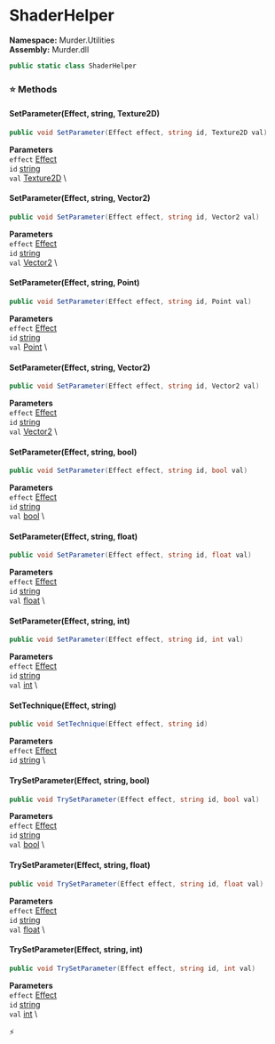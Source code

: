 # ShaderHelper

**Namespace:** Murder.Utilities \
**Assembly:** Murder.dll

```csharp
public static class ShaderHelper
```

### ⭐ Methods
#### SetParameter(Effect, string, Texture2D)
```csharp
public void SetParameter(Effect effect, string id, Texture2D val)
```

**Parameters** \
`effect` [Effect](https://docs.monogame.net/api/Microsoft.Xna.Framework.Graphics.Effect.html) \
`id` [string](https://learn.microsoft.com/en-us/dotnet/api/System.String?view=net-7.0) \
`val` [Texture2D](https://docs.monogame.net/api/Microsoft.Xna.Framework.Graphics.Texture2D.html) \

#### SetParameter(Effect, string, Vector2)
```csharp
public void SetParameter(Effect effect, string id, Vector2 val)
```

**Parameters** \
`effect` [Effect](https://docs.monogame.net/api/Microsoft.Xna.Framework.Graphics.Effect.html) \
`id` [string](https://learn.microsoft.com/en-us/dotnet/api/System.String?view=net-7.0) \
`val` [Vector2](https://docs.monogame.net/api/Microsoft.Xna.Framework.Vector2.html) \

#### SetParameter(Effect, string, Point)
```csharp
public void SetParameter(Effect effect, string id, Point val)
```

**Parameters** \
`effect` [Effect](https://docs.monogame.net/api/Microsoft.Xna.Framework.Graphics.Effect.html) \
`id` [string](https://learn.microsoft.com/en-us/dotnet/api/System.String?view=net-7.0) \
`val` [Point](/Murder/Core/Geometry/Point.html) \

#### SetParameter(Effect, string, Vector2)
```csharp
public void SetParameter(Effect effect, string id, Vector2 val)
```

**Parameters** \
`effect` [Effect](https://docs.monogame.net/api/Microsoft.Xna.Framework.Graphics.Effect.html) \
`id` [string](https://learn.microsoft.com/en-us/dotnet/api/System.String?view=net-7.0) \
`val` [Vector2](/Murder/Core/Geometry/Vector2.html) \

#### SetParameter(Effect, string, bool)
```csharp
public void SetParameter(Effect effect, string id, bool val)
```

**Parameters** \
`effect` [Effect](https://docs.monogame.net/api/Microsoft.Xna.Framework.Graphics.Effect.html) \
`id` [string](https://learn.microsoft.com/en-us/dotnet/api/System.String?view=net-7.0) \
`val` [bool](https://learn.microsoft.com/en-us/dotnet/api/System.Boolean?view=net-7.0) \

#### SetParameter(Effect, string, float)
```csharp
public void SetParameter(Effect effect, string id, float val)
```

**Parameters** \
`effect` [Effect](https://docs.monogame.net/api/Microsoft.Xna.Framework.Graphics.Effect.html) \
`id` [string](https://learn.microsoft.com/en-us/dotnet/api/System.String?view=net-7.0) \
`val` [float](https://learn.microsoft.com/en-us/dotnet/api/System.Single?view=net-7.0) \

#### SetParameter(Effect, string, int)
```csharp
public void SetParameter(Effect effect, string id, int val)
```

**Parameters** \
`effect` [Effect](https://docs.monogame.net/api/Microsoft.Xna.Framework.Graphics.Effect.html) \
`id` [string](https://learn.microsoft.com/en-us/dotnet/api/System.String?view=net-7.0) \
`val` [int](https://learn.microsoft.com/en-us/dotnet/api/System.Int32?view=net-7.0) \

#### SetTechnique(Effect, string)
```csharp
public void SetTechnique(Effect effect, string id)
```

**Parameters** \
`effect` [Effect](https://docs.monogame.net/api/Microsoft.Xna.Framework.Graphics.Effect.html) \
`id` [string](https://learn.microsoft.com/en-us/dotnet/api/System.String?view=net-7.0) \

#### TrySetParameter(Effect, string, bool)
```csharp
public void TrySetParameter(Effect effect, string id, bool val)
```

**Parameters** \
`effect` [Effect](https://docs.monogame.net/api/Microsoft.Xna.Framework.Graphics.Effect.html) \
`id` [string](https://learn.microsoft.com/en-us/dotnet/api/System.String?view=net-7.0) \
`val` [bool](https://learn.microsoft.com/en-us/dotnet/api/System.Boolean?view=net-7.0) \

#### TrySetParameter(Effect, string, float)
```csharp
public void TrySetParameter(Effect effect, string id, float val)
```

**Parameters** \
`effect` [Effect](https://docs.monogame.net/api/Microsoft.Xna.Framework.Graphics.Effect.html) \
`id` [string](https://learn.microsoft.com/en-us/dotnet/api/System.String?view=net-7.0) \
`val` [float](https://learn.microsoft.com/en-us/dotnet/api/System.Single?view=net-7.0) \

#### TrySetParameter(Effect, string, int)
```csharp
public void TrySetParameter(Effect effect, string id, int val)
```

**Parameters** \
`effect` [Effect](https://docs.monogame.net/api/Microsoft.Xna.Framework.Graphics.Effect.html) \
`id` [string](https://learn.microsoft.com/en-us/dotnet/api/System.String?view=net-7.0) \
`val` [int](https://learn.microsoft.com/en-us/dotnet/api/System.Int32?view=net-7.0) \



⚡